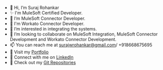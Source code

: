 - 👋 Hi, I’m Suraj Rohankar
- ✨ I'm MuleSoft Certified Developer.
- 🌱 I’m MuleSoft Connector Developer.
- 🌱 I'm Workato Connector Developer.
- 👀 I’m interested in integrating the systems.
- 💞️ I’m looking to collaborate on MuleSoft Integration, MuleSoft Connector Development and Workato Connector Development.
- 📫 You can reach me at surajwrohankar@gmail.com/ +918668675695
- 👀 Visit my [Portfolio](https://surajrohankar.github.io)
- 🌱 Connect with me on [LinkedIn](https://www.linkedin.com/in/suraj-rohankar/)
- 👀 Check out my [Git Repositories](https://github.com/surajrohankar?tab=repositories)

<!---
- 👀 Visit my [Portfolio](https://surajrohankar.github.io)
surajrohankar/surajrohankar is a ✨ special ✨ repository because its `README.md` (this file) appears on your GitHub profile.
You can click the Preview link to take a look at your changes.
--->
